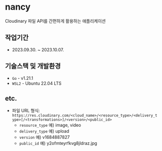 # nancy

Cloudinary 파일 API를 간편하게 활용하는 애플리케이션

## 작업기간
- 2023.09.30. ~ 2023.10.07.

## 기술스택 및 개발환경

- `Go` - v1.21.1
- `WSL2` - Ubuntu 22.04 LTS

## etc.

- 파일 URL 형식: `https://res.cloudinary.com/<cloud_name>/<resource_type>/<delivery_type>[/<transformations>]/<version>/<public_id>`
  - `resource_type` 예) image, video
  - `delivery_type` 예) upload
  - `version`       예) v1684887827
  - `public_id`     예) y2ofmteyrfkvg8jldraz.jpg
